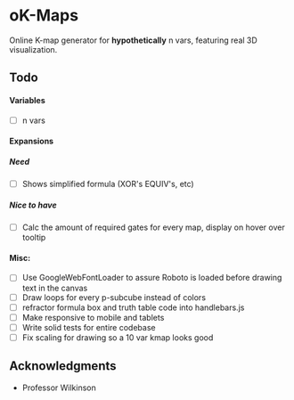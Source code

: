 # oK-Maps

Online K-map generator for **hypothetically** n vars, featuring real 3D visualization.

## Todo
#### Variables
- [ ] n vars

#### Expansions
##### Need
- [ ] Shows simplified formula (XOR's EQUIV's, etc)

##### Nice to have
- [ ] Calc the amount of required gates for every map, display on hover over tooltip

#### Misc:
- [ ] Use GoogleWebFontLoader to assure Roboto is loaded before drawing text in the canvas
- [ ] Draw loops for every p-subcube instead of colors
- [ ] refractor formula box and truth table code into handlebars.js
- [ ] Make responsive to mobile and tablets
- [ ] Write solid tests for entire codebase
- [ ] Fix scaling for drawing so a 10 var kmap looks good

<!--## License

This project is licensed under the MIT License - see the [LICENSE.md](LICENSE.md) file for details-->

## Acknowledgments
* Professor Wilkinson
